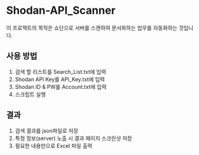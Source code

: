 # Shodan-API_Scanner
이 프로젝트의 목적은 쇼단으로 서버를 스캔하여 문서화하는 업무를 자동화하는 것입니다.

## 사용 방법
1. 검색 할 리스트를 Search_List.txt에 입력
2. Shodan API Key를 API_Key.txt에 입력
3. Shodan ID & PW를 Account.txt에 입력
3. 스크립트 실행

## 결과
1. 검색 결과를 json파일로 저장
2. 특정 정보(server) 노출 시 결과 페이지 스크린샷 저장
3. 필요한 내용만으로 Excel 파일 출력
